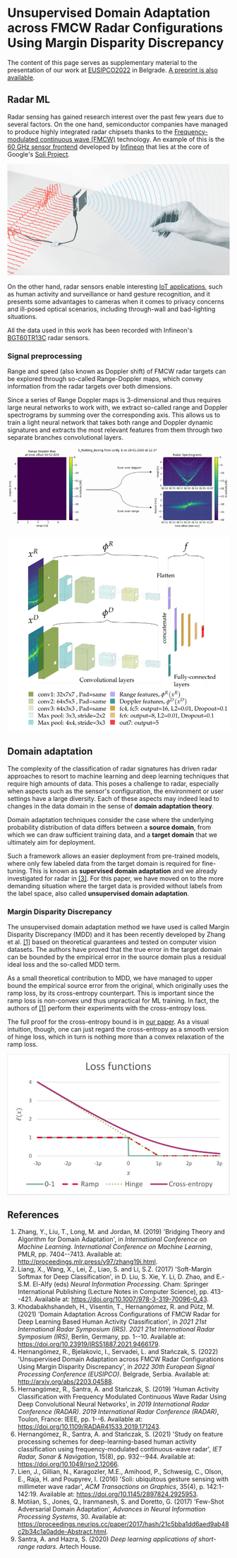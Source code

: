 # Unsupervised Domain Adaptation across FMCW Radar Configurations Using Margin Disparity Discrepancy

The content of this page serves as supplementary material to the presentation of our work at [EUSIPCO2022](https://2022.eusipco.org/) in Belgrade. [A preprint is also available][preprint].

[preprint]: https://arxiv.org/abs/2203.04588

## Radar ML

Radar sensing has gained research interest over the past few years due to several
factors. On the one hand, semiconductor companies have managed to produce highly
integrated radar chipsets thanks to the
[Frequency-modulated continuous
wave (FMCW)](https://www.infineon.com/dgdl/Infineon-Radar%20FAQ-PI-v02_00-EN.pdf?fileId=5546d46266f85d6301671c76d2a00614) technology. An example of this is the
[60 GHz sensor frontend](https://www.infineon.com/cms/en/product/promopages/60GHz/)
developed by [Infineon](https://www.infineon.com/)
that lies at the core of Google's [Soli Project](https://atap.google.com/soli/).

![Google's Soli Project](images/soli.gif)

On the other hand, radar sensors enable interesting
[IoT applications](https://www.infineon.com/cms/en/product/sensor/radar-sensors/radar-sensors-for-iot/), such as human activity and surveillance or hand gesture
recognition, and it presents some advantages to cameras when
it comes to privacy concerns and ill-posed optical scenarios, including
through-wall and bad-lighting situations.

All the data used in this work has been recorded with Infineon's
[BGT60TR13C](https://www.infineon.com/cms/en/product/sensor/radar-sensors/radar-sensors-for-iot/60ghz-radar/bgt60tr13c/)
radar sensors.

### Signal preprocessing

Range and speed (also known as Doppler shift) of FMCW radar targets can
be explored through so-called Range-Doppler maps, which convey information
from the radar targets over both dimensions.

Since a series of Range Doppler maps is 3-dimensional and thus requires large neural networks to work with,
we extract so-called range and Doppler spectrograms by summing over
the corresponding axis. This allows us to train a light neural network that takes both range and
Doppler dynamic signatures and extracts the most relevant features from
them through two separate branches convolutional layers.

![Extraction of range and Doppler spectrograms from Range-Doppler maps](images/spectrograms.gif)

![CNN architecture details](images/cnn.svg)

## Domain adaptation

The complexity of the classification of radar signatures has driven radar approaches to
resort to machine learning and deep learning techniques that require
high amounts of data. This poses a challenge to radar, especially
when aspects such as the sensor's configuration, the environment or user
settings have a large diversity. Each of these aspects may indeed lead to changes in the data domain in the sense of **domain adaptation theory**.

Domain adaptation techniques consider the case where the underlying probability distribution of data differs
between a **source domain**, from which we can draw sufficient training
data, and a **target domain** that we ultimately aim for deployment.

Such a framework allows an easier deployment from pre-trained models,
where only few labeled data from the target domain is required for fine-tuning.
This is known as **supervised domain adaptation** and we
already investigated for radar in [[3]](#ref3). For this paper, we have
moved on to the more demanding situation where the target data is
provided without labels from the label space, also called **unsupervised
domain adaptation**.

### Margin Disparity Discrepancy 

The unsupervised domain adaptation
method we have used is called Margin Disparity Discrepancy (MDD) and it has been recently
developed by Zhang et al. [[1]](#ref1) based on theoretical guarantees and tested on
computer vision datasets. The authors have proved that the true error in the
target domain can be bounded by the empirical error in the source domain
plus a residual ideal loss and the so-called MDD term.

As a small theoretical contribution to MDD, we have managed to upper
bound the empirical source error from the original, which originally
uses the ramp loss, by its cross-entropy counterpart.
This is important since the ramp loss is non-convex und thus unpractical for ML training.
In fact, the authors of [[1]](#ref1) perform their experiments with the cross-entropy loss.

The full proof for the cross-entropy bound is in [our paper][preprint]. As a visual intuition,
though, one can just regard the cross-entropy as a smooth
version of hinge loss, which in turn is nothing more
than a convex relaxation of the ramp loss.

![Different loss functions](images/losses.svg)

## References

1.  <a id=ref1></a>Zhang, Y., Liu, T., Long, M. and Jordan, M. (2019) 'Bridging Theory
    and Algorithm for Domain Adaptation', in *International Conference
    on Machine Learning*. *International Conference on Machine
    Learning*, PMLR, pp. 7404--7413. Available at: <http://proceedings.mlr.press/v97/zhang19i.html>.
2.  Liang, X., Wang, X., Lei, Z., Liao, S. and Li, S.Z. (2017)
    'Soft-Margin Softmax for Deep Classification', in D. Liu, S. Xie, Y.
    Li, D. Zhao, and E.-S.M. El-Alfy (eds) *Neural Information
    Processing*. Cham: Springer International Publishing (Lecture Notes
    in Computer Science), pp. 413--421. Available at:
    <https://doi.org/10.1007/978-3-319-70096-0_43>.
3.  <a id=ref3></a>Khodabakhshandeh, H., Visentin, T., Hernangómez, R. and
    Pütz, M. (2021) 'Domain Adaptation Across Configurations of FMCW
    Radar for Deep Learning Based Human Activity Classification', in
    *2021 21st International Radar Symposium (IRS)*. *2021 21st
    International Radar Symposium (IRS)*, Berlin, Germany, pp. 1--10. Available at: <https://doi.org/10.23919/IRS51887.2021.9466179>.
4.  Hernangómez, R., Bjelakovic, I., Servadei, L. and
    Stańczak, S. (2022) 'Unsupervised Domain Adaptation across FMCW
    Radar Configurations Using Margin Disparity Discrepancy', in *2022
    30th European Signal Processing Conference (EUSIPCO)*. Belgrade,
    Serbia. Available at: <http://arxiv.org/abs/2203.04588>.
5.  Hernangómez, R., Santra, A. and Stańczak, S. (2019) 'Human Activity
    Classification with Frequency Modulated Continuous Wave Radar Using
    Deep Convolutional Neural Networks', in *2019 International Radar
    Conference (RADAR)*. *2019 International Radar Conference (RADAR)*,
    Toulon, France: IEEE, pp. 1--6. Available at:
    <https://doi.org/10.1109/RADAR41533.2019.171243>.
6.  Hernangómez, R., Santra, A. and Stańczak, S. (2021) 'Study on
    feature processing schemes for deep-learning-based human activity
    classification using frequency-modulated continuous-wave radar',
    *IET Radar, Sonar & Navigation*, 15(8), pp. 932--944. Available at:
    <https://doi.org/10.1049/rsn2.12066>.
7.  Lien, J., Gillian, N., Karagozler, M.E., Amihood, P., Schwesig, C.,
    Olson, E., Raja, H. and Poupyrev, I. (2016) 'Soli: ubiquitous
    gesture sensing with millimeter wave radar', *ACM Transactions on
    Graphics*, 35(4), p. 142:1-142:19. Available at:
    <https://doi.org/10.1145/2897824.2925953>.
8.  Motiian, S., Jones, Q., Iranmanesh, S. and Doretto, G. (2017)
    'Few-Shot Adversarial Domain Adaptation', *Advances in Neural
    Information Processing Systems*, 30. Available at:
    <https://proceedings.neurips.cc/paper/2017/hash/21c5bba1dd6aed9ab48c2b34c1a0adde-Abstract.html>.
9.  Santra, A. and Hazra, S. (2020) *Deep learning applications of
    short-range radars*. Artech House.
